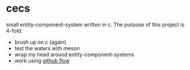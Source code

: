 # cecs

small entity-component-system written in c. The purpose of this project is 4-fold:
* brush up on c (again)
* test the waters with meson
* wrap my head around entity-component-systems
* work using [github flow](https://guides.github.com/introduction/flow/)

